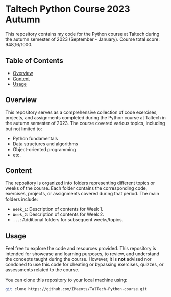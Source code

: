 # Taltech Python Course 2023 Autumn

This repository contains my code for the Python course at Taltech during the autumn semester of 2023 (September - January).
Course total score: 948,16/1000.

## Table of Contents

- [Overview](#overview)
- [Content](#content)
- [Usage](#usage)

## Overview

This repository serves as a comprehensive collection of code exercises, projects, and assignments completed during the Python course at Taltech in the autumn semester of 2023. The course covered various topics, including but not limited to:

- Python fundamentals
- Data structures and algorithms
- Object-oriented programming
- etc.

## Content

The repository is organized into folders representing different topics or weeks of the course. Each folder contains the corresponding code, exercises, projects, or assignments covered during that period. The main folders include:

- `Week_1`: Description of contents for Week 1.
- `Week_2`: Description of contents for Week 2.
- `...`: Additional folders for subsequent weeks/topics.

## Usage

Feel free to explore the code and resources provided. This repository is intended for showcase and learning purposes, to review, and understand the concepts taught during the course. However, it is **not** advised nor condoned to use this code for cheating or bypassing exercises, quizzes, or assessments related to the course.

You can clone this repository to your local machine using:

```bash
git clone https://github.com/IMaeots/TalTech-Python-course.git
```
